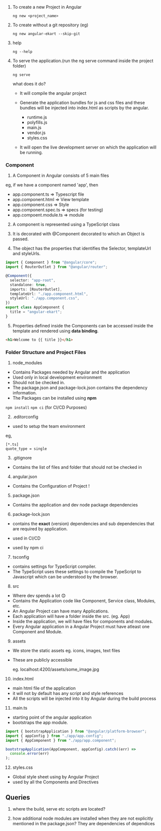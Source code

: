 1. To create a new Project in Angular

   `ng new <project_name>`

2. To create without a git repository (eg)

   `ng new angular-ekart --skip-git`

3. help

   `ng --help`

4. To serve the application.(run the ng serve command inside the project folder)

   `ng serve`

   what does it do?

   - It will compile the angular project
   - Generate the application bundles for js and css files and these bundles will be injected into index.html as scripts by the angular.

     - runtime.js
     - polyfills.js
     - main.js
     - vendor.js
     - styles.css

   - It will open the live development server on which the application will be running.

### Component

1. A Component in Angular consists of 5 main files

eg, if we have a component named 'app', then

- app.component.ts => Typescript file
- app.component.html => View template
- app.component.css => Style
- app.component.spec.ts => specs (for testing)
- app.compoent.module.ts => module

2. A component is represented using a TypeScript class

3. It is decorated with @Component decorated to which an Object is passed.

4. The object has the properties that identifies the Selector, templateUrl and styleUrls.

```typescript
import { Component } from "@angular/core";
import { RouterOutlet } from "@angular/router";

@Component({
  selector: "app-root",
  standalone: true,
  imports: [RouterOutlet],
  templateUrl: "./app.component.html",
  styleUrl: "./app.component.css",
})
export class AppComponent {
  title = "angular-ekart";
}
```

5. Properties defined inside the Components can be accessed inside the template and rendered using **data binding**.

```html
<h1>Welcome to {{ title }}</h1>
```

### Folder Structure and Project Files

1. node_modules

- Contains Packages needed by Angular and the application
- Used only in local development environment
- Should not be checked in.
- The package.json and package-lock.json contains the dependency information.
- The Packages can be installed using **npm**

`npm install`
`npm ci` (for CI/CD Purposes)

2. .editorconfig

- used to setup the team environment

eg,

```
[*.ts]
quote_type = single

```

3. .gitignore

- Contains the list of files and folder that should not be checked in

4. angular.json

- Contains the Configuration of Project !

5. package.json

- Contains the application and dev node package dependencies

6. package-lock.json

- contains the **exact** (version) dependencies and sub dependencies that are required by application.

- used in CI/CD

- used by npm ci

7. tsconfig

- contains settings for TypeScript compiler.
- The TypeScript uses these settings to compile the TypeScript to Javascript which can be understood by the browser.

8. src

- Where dev spends a lot 😊
- Contains the Application code like Component, Service class, Modules, etc.
- An Angular Project can have many Applications.
- Each application will have a folder inside the src. (eg. App)
- Inside the application, we will have files for components and modules.
- Every Angular application in a Angular Project must have atleast one Component and Module.

9. assets

- We store the static assets eg. icons, images, text files
- These are publicly accessible

  eg. localhost:4200/assets/some_image.jpg

10. index.html

- main html file of the application
- it will not by default has any script and style references
- All the scripts will be injected into it by Angular during the build process

11. main.ts

- starting point of the angular application
- bootstraps the app module.

```typescript
import { bootstrapApplication } from "@angular/platform-browser";
import { appConfig } from "./app/app.config";
import { AppComponent } from "./app/app.component";

bootstrapApplication(AppComponent, appConfig).catch((err) =>
  console.error(err)
);
```

12. styles.css

- Global style sheet using by Angular Project
- used by all the Components and Directives

## Queries

1. where the build, serve etc scripts are located?

2. how additional node modules are installed when they are not explicitly mentioned in the package.json?
   They are dependencies of dependices
